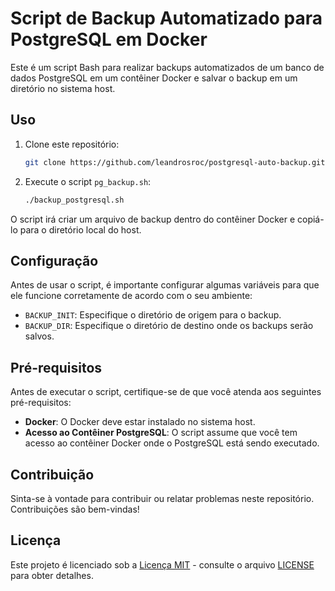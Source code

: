 # Script de Backup Automatizado para PostgreSQL em Docker

Este é um script Bash para realizar backups automatizados de um banco de dados PostgreSQL em um contêiner Docker e salvar o backup em um diretório no sistema host.

## Uso

1. Clone este repositório:

   ```bash
   git clone https://github.com/leandrosroc/postgresql-auto-backup.git
   ```
2. Execute o script `pg_backup.sh`:
    ```bash
    ./backup_postgresql.sh
    ```

O script irá criar um arquivo de backup dentro do contêiner Docker e copiá-lo para o diretório local do host.

## Configuração

Antes de usar o script, é importante configurar algumas variáveis para que ele funcione corretamente de acordo com o seu ambiente:

- `BACKUP_INIT`: Especifique o diretório de origem para o backup.
- `BACKUP_DIR`: Especifique o diretório de destino onde os backups serão salvos.

## Pré-requisitos

Antes de executar o script, certifique-se de que você atenda aos seguintes pré-requisitos:

- **Docker**: O Docker deve estar instalado no sistema host.
- **Acesso ao Contêiner PostgreSQL**: O script assume que você tem acesso ao contêiner Docker onde o PostgreSQL está sendo executado.

## Contribuição

Sinta-se à vontade para contribuir ou relatar problemas neste repositório. Contribuições são bem-vindas!

## Licença

Este projeto é licenciado sob a [Licença MIT](LICENSE) - consulte o arquivo [LICENSE](LICENSE) para obter detalhes.
